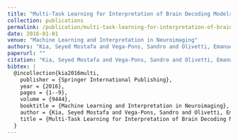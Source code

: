 ```yaml
---
title: "Multi-Task Learning for Interpretation of Brain Decoding Models"
collection: publications
permalink: /publication/multi-task-learning-for-interpretation-of-brain-decoding-models
date: 2016-01-01
venue: "Machine Learning and Interpretation in Neuroimaging"
authors: "Kia, Seyed Mostafa and Vega-Pons, Sandro and Olivetti, Emanuele and Avesani, Paolo"
paperurl: ""
citation: "Kia, Seyed Mostafa and Vega-Pons, Sandro and Olivetti, Emanuele and Avesani, Paolo (2016). Multi-Task Learning for Interpretation of Brain Decoding Models. Machine Learning and Interpretation in Neuroimaging."
bibtex: |
  @incollection{kia2016multi,
    publisher = {Springer International Publishing},
    year = {2016},
    pages = {1--9},
    volume = {9444},
    booktitle = {Machine Learning and Interpretation in Neuroimaging},
    author = {Kia, Seyed Mostafa and Vega-Pons, Sandro and Olivetti, Emanuele and Avesani, Paolo},
    title = {Multi-Task Learning for Interpretation of Brain Decoding Models},
  }
---
```

